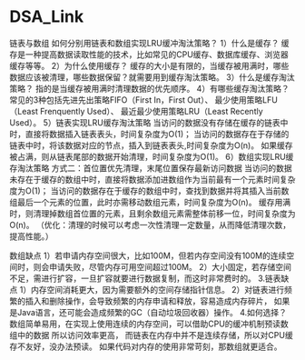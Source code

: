 # DSA_Link

链表与数组
如何分别用链表和数组实现LRU缓冲淘汰策略？
1）什么是缓存？
缓存是一种提高数据读取性能的技术，比如常见的CPU缓存、数据库缓存、浏览器缓存等等。
2）为什么使用缓存？
缓存的大小是有限的，当缓存被用满时，哪些数据应该被清理，哪些数据保留？就需要用到缓存淘汰策略。
3）什么是缓存淘汰策略？
指的是当缓存被用满时清理数据的优先顺序。
4）有哪些缓存淘汰策略？
常见的3种包括先进先出策略FIFO（First In，First Out）、
最少使用策略LFU（Least Frenquently Used）、
最近最少使用策略LRU（Least Recently Used）。
5）链表实现LRU缓存淘汰策略
当访问的数据没有存储在缓存的链表中时，直接将数据插入链表表头，时间复杂度为O(1)；
当访问的数据存在于存储的链表中时，将该数据对应的节点，插入到链表表头,时间复杂度为O(n)。
如果缓存被占满，则从链表尾部的数据开始清理，时间复杂度为O(1)。
6）数组实现LRU缓存淘汰策略
方式二：首位置优先清理，末尾位置保存最新访问数据
当访问的数据未存在于缓存的数组中时，直接将数据添加进数组作为当前最有一个元素时间复杂度为O(1)；
当访问的数据存在于缓存的数组中时，查找到数据并将其插入当前数组最后一个元素的位置，此时亦需移动数组元素，时间复杂度为O(n)。
缓存用满时，则清理掉数组首位置的元素，且剩余数组元素需整体前移一位，时间复杂度为O(n)。
（优化：清理的时候可以考虑一次性清理一定数量，从而降低清理次数，提高性能。）

数组缺点
1）若申请内存空间很大，比如100M，但若内存空间没有100M的连续空间时，则会申请失败，尽管内存可用空间超过100M。
2）大小固定，若存储空间不足，需进行扩容，一旦扩容就要进行数据复制，而这时非常费时的。
3.链表缺点
1）内存空间消耗更大，因为需要额外的空间存储指针信息。
2）对链表进行频繁的插入和删除操作，会导致频繁的内存申请和释放，容易造成内存碎片，
如果是Java语言，还可能会造成频繁的GC（自动垃圾回收器）操作。
4.如何选择？
数组简单易用，在实现上使用连续的内存空间，可以借助CPU的缓冲机制预读数组中的数据
所以访问效率更高，
而链表在内存中并不是连续存储，所以对CPU缓存不友好，没办法预读。
如果代码对内存的使用非常苛刻，那数组就更适合。

